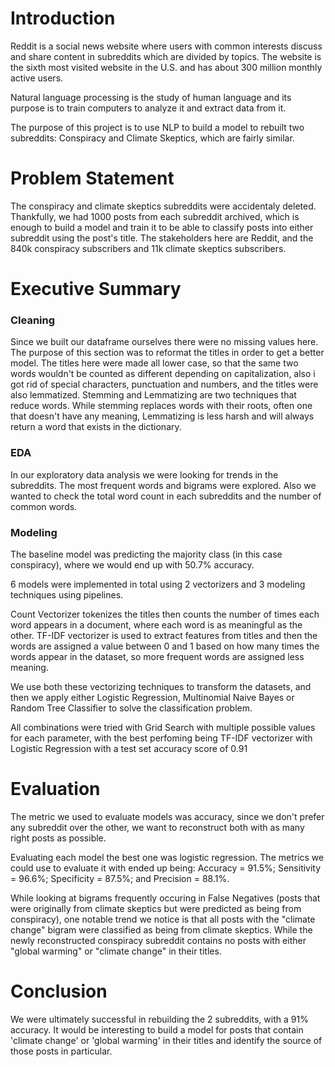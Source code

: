 # Introduction

Reddit is a social news website where users with common interests discuss and share content in subreddits which are divided by topics. The website is the sixth most visited website in the U.S.  and has about 300 million monthly active users.

Natural language processing is the study of human language and its purpose is to train computers to analyze it and extract data from it.

The purpose of this project is to use NLP to build a model to rebuilt two subreddits: Conspiracy and Climate Skeptics, which are fairly similar.

# Problem Statement

The conspiracy and climate skeptics subreddits were accidentaly deleted. Thankfully, we had 1000 posts from each subreddit archived, which is enough to build a model and train it to be able to classify posts into either subreddit using the post's title. The stakeholders here are Reddit, and the 840k conspiracy subscribers and 11k climate skeptics subscribers.

# Executive Summary

### Cleaning
Since we built our dataframe ourselves there were no missing values here. The purpose of this section was to reformat the titles in order to get a better model. The titles here were made all lower case, so that the same two words wouldn't be counted as different depending on capitalization, also i got rid of special characters, punctuation and numbers, and the titles were also lemmatized. 
Stemming and Lemmatizing are two techniques that reduce words. While stemming replaces words with their roots, often one that doesn't have any meaning, Lemmatizing is less harsh and will always return a word that exists in the dictionary.

### EDA
In our exploratory data analysis we were looking for trends in the subreddits. The most frequent words and bigrams were explored. Also we wanted to check the total word count in each subreddits and the number of common words.

### Modeling
The baseline model was predicting the majority class (in this case conspiracy), where we would end up with 50.7% accuracy.

6 models were implemented in total using 2 vectorizers and 3 modeling techniques using pipelines.

Count Vectorizer tokenizes the titles then counts the number of times each word appears in a document, where each word is as meaningful as the other.
TF-IDF vectorizer is used to extract features from titles and then the words are assigned a value between 0 and 1 based on how many times the words appear in the dataset, so more frequent words are assigned less meaning.

We use both these vectorizing techniques to transform the datasets, and then we apply either Logistic Regression, Multinomial Naive Bayes or Random Tree Classifier to solve the classification problem.

All combinations were tried with Grid Search with multiple possible values for each parameter, with the best perfoming being TF-IDF vectorizer with Logistic Regression with a test set accuracy score of 0.91

# Evaluation

The metric we used to evaluate models was accuracy, since we don't prefer any subreddit over the other, we want to reconstruct both with as many right posts as possible.

Evaluating each model the best one was logistic regression. The metrics we could use to evaluate it with ended up being:
Accuracy = 91.5%; Sensitivity = 96.6%; Specificity = 87.5%; and Precision = 88.1%. 

While looking at bigrams frequently occuring in False Negatives (posts that were originally from climate skeptics but were predicted as being from conspiracy), one notable trend we notice is that all posts with the "climate change" bigram were classified as being from climate skeptics. While the newly reconstructed conspiracy subreddit contains no posts with either "global warming" or "climate change" in their titles.

# Conclusion

We were ultimately successful in rebuilding the 2 subreddits, with a 91% accuracy. It would be interesting to build a model for posts that contain 'climate change' or 'global warming' in their titles and identify the source of those posts in particular.
